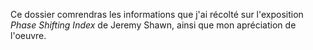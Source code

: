 Ce dossier comrendras les informations que j'ai récolté sur l'exposition _Phase Shifting Index_ de Jeremy Shawn, ainsi que mon apréciation de l'oeuvre.
